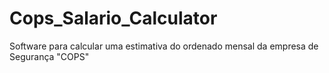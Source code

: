 # Cops_Salario_Calculator
 Software para calcular uma estimativa do ordenado mensal da empresa de Segurança "COPS" 
